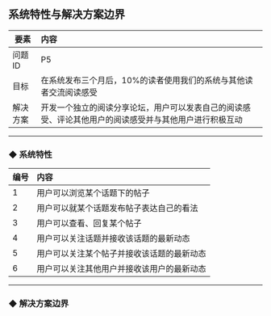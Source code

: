 ## 系统特性与解决方案边界

| 要素 | 内容 |
| --- | :--- |
| 问题ID | P5 |
| 目标 | 在系统发布三个月后，10%的读者使用我们的系统与其他读者交流阅读感受 |
| 解决方案 | 开发一个独立的阅读分享论坛，用户可以发表自己的阅读感受、评论其他用户的阅读感受并与其他用户进行积极互动 |

---

### ◆  系统特性

| 编号 | 内容 |
| --- | :--- |
| 1 | 用户可以浏览某个话题下的帖子 |
| 2 | 用户可以就某个话题发布帖子表达自己的看法 |
| 3 | 用户可以查看、回复某个帖子 |
| 4 | 用户可以关注话题并接收该话题的最新动态 |
| 5 | 用户可以关注某个帖子并接收该话题的最新动态 |
| 6 | 用户可以关注其他用户并接收该用户的最新动态 |

---

### ◆    解决方案边界

